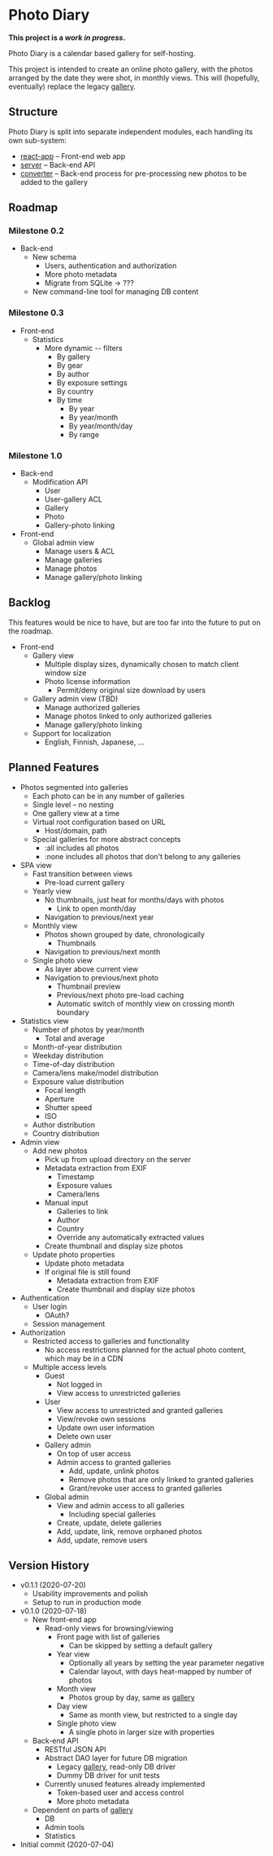 # Photo Diary

**This project is a **_work in progress_**.**

Photo Diary is a calendar based gallery for self-hosting.

This project is intended to create an online photo gallery, with the photos arranged by the date they were shot, in monthly views. This will (hopefully, eventually) replace the legacy [gallery](https://github.com/vlumi/gallery).

## Structure

Photo Diary is split into separate independent modules, each handling its own sub-system:

- [react-app](react-app) – Front-end web app
- [server](server) – Back-end API
- [converter](converter) – Back-end process for pre-processing new photos to be added to the gallery

## Roadmap

### Milestone 0.2

- Back-end
  - New schema
    - Users, authentication and authorization
    - More photo metadata
    - Migrate from SQLite -> ???
  - New command-line tool for managing DB content

### Milestone 0.3

- Front-end
  - Statistics
    - More dynamic -- filters
      - By gallery
      - By gear
      - By author
      - By exposure settings
      - By country
      - By time
        - By year
        - By year/month
        - By year/month/day
        - By range

### Milestone 1.0

- Back-end
  - Modification API
    - User
    - User-gallery ACL
    - Gallery
    - Photo
    - Gallery-photo linking
- Front-end
  - Global admin view
    - Manage users & ACL
    - Manage galleries
    - Manage photos
    - Manage gallery/photo linking

## Backlog

This features would be nice to have, but are too far into the future to put on the roadmap.

- Front-end
  - Gallery view
    - Multiple display sizes, dynamically chosen to match client window size
    - Photo license information
      - Permit/deny original size download by users
  - Gallery admin view (TBD)
    - Manage authorized galleries
    - Manage photos linked to only authorized galleries
    - Manage gallery/photo linking
  - Support for localization
    - English, Finnish, Japanese, ...

## Planned Features

- Photos segmented into galleries
  - Each photo can be in any number of galleries
  - Single level – no nesting
  - One gallery view at a time
  - Virtual root configuration based on URL
    - Host/domain, path
  - Special galleries for more abstract concepts
    - :all includes all photos
    - :none includes all photos that don't belong to any galleries
- SPA view
  - Fast transition between views
    - Pre-load current gallery
  - Yearly view
    - No thumbnails, just heat for months/days with photos
      - Link to open month/day
    - Navigation to previous/next year
  - Monthly view
    - Photos shown grouped by date, chronologically
      - Thumbnails
    - Navigation to previous/next month
  - Single photo view
    - As layer above current view
    - Navigation to previous/next photo
      - Thumbnail preview
      - Previous/next photo pre-load caching
      - Automatic switch of monthly view on crossing month boundary
- Statistics view
  - Number of photos by year/month
    - Total and average
  - Month-of-year distribution
  - Weekday distribution
  - Time-of-day distribution
  - Camera/lens make/model distribution
  - Exposure value distribution
    - Focal length
    - Aperture
    - Shutter speed
    - ISO
  - Author distribution
  - Country distribution
- Admin view
  - Add new photos
    - Pick up from upload directory on the server
    - Metadata extraction from EXIF
      - Timestamp
      - Exposure values
      - Camera/lens
    - Manual input
      - Galleries to link
      - Author
      - Country
      - Override any automatically extracted values
    - Create thumbnail and display size photos
  - Update photo properties
    - Update photo metadata
    - If original file is still found
      - Metadata extraction from EXIF
      - Create thumbnail and display size photos
- Authentication
  - User login
    - OAuth?
  - Session management
- Authorization
  - Restricted access to galleries and functionality
    - No access restrictions planned for the actual photo content, which may be in a CDN
  - Multiple access levels
    - Guest
      - Not logged in
      - View access to unrestricted galleries
    - User
      - View access to unrestricted and granted galleries
      - View/revoke own sessions
      - Update own user information
      - Delete own user
    - Gallery admin
      - On top of user access
      - Admin access to granted galleries
        - Add, update, unlink photos
        - Remove photos that are only linked to granted galleries
        - Grant/revoke user access to granted galleries
    - Global admin
      - View and admin access to all galleries
        - Including special galleries
      - Create, update, delete galleries
      - Add, update, link, remove orphaned photos
      - Add, update, remove users

## Version History

- v0.1.1 (2020-07-20)
  - Usability improvements and polish
  - Setup to run in production mode
- v0.1.0 (2020-07-18)
  - New front-end app
    - Read-only views for browsing/viewing
      - Front page with list of galleries
        - Can be skipped by setting a default gallery
      - Year view
        - Optionally all years by setting the year parameter negative
        - Calendar layout, with days heat-mapped by number of photos
      - Month view
        - Photos group by day, same as [gallery](https://github.com/vlumi/gallery)
      - Day view
        - Same as month view, but restricted to a single day
      - Single photo view
        - A single photo in larger size with properties
  - Back-end API
    - RESTful JSON API
    - Abstract DAO layer for future DB migration
      - Legacy [gallery](https://github.com/vlumi/gallery), read-only DB driver
      - Dummy DB driver for unit tests
    - Currently unused features already implemented
      - Token-based user and access control
      - More photo metadata
  - Dependent on parts of [gallery](https://github.com/vlumi/gallery)
    - DB
    - Admin tools
    - Statistics
- Initial commit (2020-07-04)
